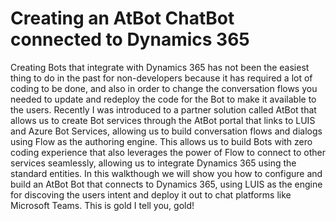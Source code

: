 ﻿# Creating an AtBot ChatBot connected to Dynamics 365
Creating Bots that integrate with Dynamics 365 has not been the easiest thing to do in the past for non-developers because it has required a lot of coding to be done, and also in order to change the conversation flows you needed to update and redeploy the code for the Bot to make it available to the users.Recently I was introduced to a partner solution called AtBot that allows us to create Bot services through the AtBot portal that links to LUIS and Azure Bot  Services, allowing us to build conversation flows and dialogs using Flow as the authoring engine.This allows us to build Bots with zero coding experience that also leverages the power of Flow to connect to other services seamlessly, allowing us to integrate Dynamics 365 using the standard entities.In this walkthough we will show you how to configure and build an AtBot Bot that connects to Dynamics 365, using LUIS as the engine for discoving the users intent and deploy it out to chat platforms like Microsoft Teams.This is gold I tell you, gold!

